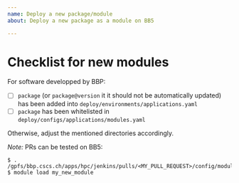 ```yaml
---
name: Deploy a new package/module
about: Deploy a new package as a module on BB5

---
```


# Checklist for new modules

For software developped by BBP:

* [ ] `package` (or `package@version` it it should not be automatically
      updated) has been added into `deploy/environments/applications.yaml`
* [ ] `package` has been whitelisted in `deploy/configs/applications/modules.yaml`

Otherwise, adjust the mentioned directories accordingly.

_Note:_ PRs can be tested on BB5:

    $ . /gpfs/bbp.cscs.ch/apps/hpc/jenkins/pulls/<MY_PULL_REQUEST>/config/modules.sh
    $ module load my_new_module
